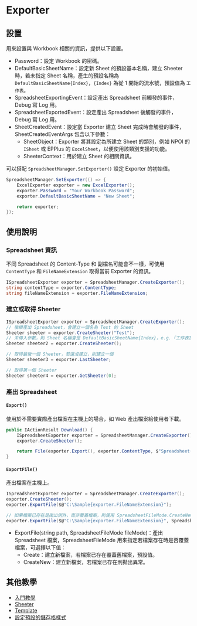 ﻿# Exporter

## 設置
用來設置與 Workbook 相關的資訊，提供以下設置。

* Password：設定 Workbook 的密碼。
* DefaultBasicSheetName：設定新 Sheet 的預設基本名稱，建立 Sheeter 時，若未指定 Sheet 名稱，產生的預設名稱為 `DefaultBasicSheetName{Index}`，`{Index}` 為從 1 開始的流水號，預設值為 `工作表`。
* SpreadsheetExportingEvent：設定產出 Spreadsheet 前觸發的事件，Debug 寫 Log 用。
* SpreadsheetExportedEvent：設定產出 Spreadsheet 後觸發的事件，Debug 寫 Log 用。
* SheetCreatedEvent：設定當 Exporter 建立 Sheet 完成時會觸發的事件，SheetCreatedEventArgs 包含以下參數：  
  * SheetObject：Exporter 將其設定為所建立 Sheet 的類別，例如 NPOI 的 `ISheet` 或 EPPlus 的 `ExcelSheet`，以便使用該類別支援的功能。
  * SheeterContext：用於建立 Sheet 的相關資訊。

可以搭配 `SpreadsheetManager.SetExporter()` 設定 Exporter 的初始值。
```csharp
SpreadsheetManager.SetExporter(() => {
    ExcelExporter exporter = new ExcelExporter();
    exporter.Password = "Your Workbook Password";
    exporter.DefaultBasicSheetName = "New Sheet";

    return exporter;
});
```

## 使用說明
### Spreadsheet 資訊
不同 Spreadsheet 的 Content-Type 和 副檔名可能會不一樣，可使用 `ContentType` 和 `FileNameExtension` 取得當前 Exporter 的資訊。
```csharp
ISpreadsheetExporter exporter = SpreadsheetManager.CreateExporter();
string contentType = exporter.ContentType;
string fileNameExtension = exporter.FileNameExtension;
```

### 建立或取得 Sheeter
```csharp
ISpreadsheetExporter exporter = SpreadsheetManager.CreateExporter();
// 後續產出 Spreadsheet，會建立一個名為 Test 的 Sheet
Sheeter sheeter = exporter.CreateSheeter("Test");
// 未傳入參數，則 Sheet 名稱會是 DefaultBasicSheetName{Index}，e.g.「工作表1」
Sheeter sheeter2 = exporter.CreateSheeter();

// 取得最後一個 Sheeter，若還沒建立，則建立一個
Sheeter sheeter3 = exporter.LastSheeter;

// 取得第一個 Sheeter
Sheeter sheeter4 = exporter.GetSheeter(0);
```

### 產出 Spreadsheet
#### `Export()`
使用於不需要實際產出檔案在主機上的場合，如 Web 產出檔案給使用者下載。
```csharp
public IActionResult Download() {
    ISpreadsheetExporter exporter = SpreadsheetManager.CreateExporter();
    exporter.CreateSheeter();

    return File(exporter.Export(), exporter.ContentType, $"Spreadsheet{exporter.FileNameExtension}");
}
```

#### `ExportFile()`
產出檔案在主機上。
```csharp
ISpreadsheetExporter exporter = SpreadsheetManager.CreateExporter();
exporter.CreateSheeter();
exporter.ExportFile($@"C:\Sample{exporter.FileNameExtension}");

// 如果檔案已存在是拋出例外，而非覆蓋檔案，則使用 SpreadsheetFileMode.CreateNew
exporter.ExportFile($@"C:\Sample{exporter.FileNameExtension}", SpreadsheetFileMode.CreateNew);
```
* ExportFile(string path, SpreadsheetFileMode fileMode)：產出 Spreadsheet 檔案，SpreadsheetFileMode 用來指定若檔案存在時是否覆蓋檔案，可選擇以下值：
    * Create：建立新檔案，若檔案已存在覆蓋舊檔案，預設值。
    * CreateNew：建立新檔案，若檔案已存在則拋出異常。

## 其他教學
* [入門教學](./%E5%85%A5%E9%96%80%E6%95%99%E5%AD%B8.md)
* [Sheeter](./Sheeter.md)
* [Template](./Template.md)
* [設定預設的儲存格樣式](./%E8%A8%AD%E5%AE%9A%E9%A0%90%E8%A8%AD%E7%9A%84%E5%84%B2%E5%AD%98%E6%A0%BC%E6%A8%A3%E5%BC%8F.md)
